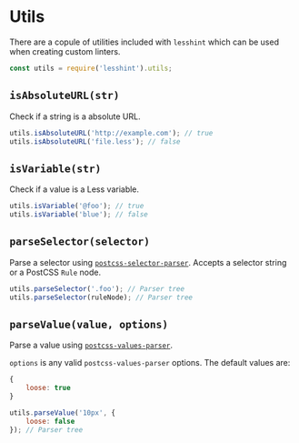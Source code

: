 # Utils

There are a copule of utilities included with `lesshint` which can be used when creating custom linters.

```js
const utils = require('lesshint').utils;
```

## `isAbsoluteURL(str)`
Check if a string is a absolute URL.

```js
utils.isAbsoluteURL('http://example.com'); // true
utils.isAbsoluteURL('file.less'); // false
```

## `isVariable(str)`
Check if a value is a Less variable.

```js
utils.isVariable('@foo'); // true
utils.isVariable('blue'); // false
```

## `parseSelector(selector)`
Parse a selector using [`postcss-selector-parser`](https://github.com/postcss/postcss-selector-parser). Accepts a selector string or a PostCSS `Rule` node.

```js
utils.parseSelector('.foo'); // Parser tree
utils.parseSelector(ruleNode); // Parser tree
```

## `parseValue(value, options)`
Parse a value using [`postcss-values-parser`](https://github.com/lesshint/postcss-values-parser).

`options` is any valid `postcss-values-parser` options. The default values are:

```js
{
    loose: true
}
```

```js
utils.parseValue('10px', {
    loose: false
}); // Parser tree
```
